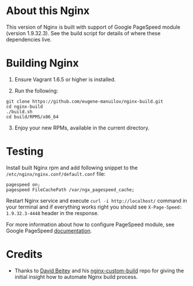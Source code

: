 # About this Nginx

This version of Nginx is built with support of Google PageSpeed module (version 1.9.32.3). See the build script for details of where these dependencies live.

# Building Nginx

1) Ensure Vagrant 1.6.5 or higher is installed.

2) Run the following:

```
git clone https://github.com/eugene-manuilov/nginx-build.git
cd nginx-build
./build.sh
cd build/RPMS/x86_64
```

3) Enjoy your new RPMs, available in the current directory.

# Testing

Install built Nginx rpm and add following snippet to the ``/etc/nginx/nginx.conf/default.conf`` file:

```
pagespeed on;
pagespeed FileCachePath /var/ngx_pagespeed_cache;
```

Restart Nginx service and execute ``curl -i http://localhost/`` command in your terminal and if everything works right you should see ``X-Page-Speed: 1.9.32.3-4448`` header in the response.

For more information about how to configure PageSpeed module, see Google PageSpeed [documentation](https://developers.google.com/speed/pagespeed/module).

# Credits

* Thanks to [David Beitey](http://git.io/djb) and his [nginx-custom-build](https://github.com/jcu-eresearch/nginx-custom-build) repo for giving the initial insight how to automate Nginx build process.
